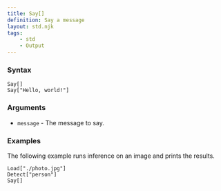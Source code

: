 ```yaml
---
title: Say[]
definition: Say a message
layout: std.njk
tags:
    - std
    - Output
---
```


### Syntax

```
Say[]
Say["Hello, world!"]
```

### Arguments

- `message` - The message to say.

### Examples

The following example runs inference on an image and prints the results.

```
Load["./photo.jpg"]
Detect["person"]
Say[]
```